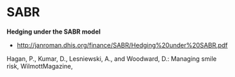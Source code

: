 # SABR

**Hedging under the SABR model**

+ http://janroman.dhis.org/finance/SABR/Hedging%20under%20SABR.pdf

Hagan, P., Kumar, D., Lesniewski, A., and Woodward, D.: Managing smile risk, WilmottMagazine,